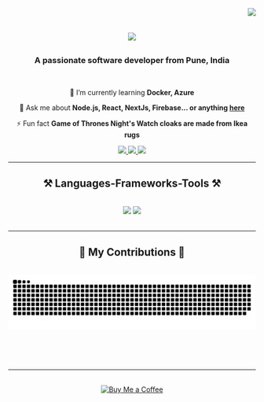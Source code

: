 <img align="right" src="https://visitor-badge.laobi.icu/badge?page_id=asp21k.asp21k" />

<h1 align="center">
    <img src="https://readme-typing-svg.herokuapp.com?font=IBM+Plex+Mono&weight=900&size=35&duration=3000&pause=1000&color=F7700E&random=true&width=500&height=70&lines=Hi+There!+%F0%9F%91%8B;+I'm+Atharva+Pardeshi!+%F0%9F%98%8E" />
</h1>

<h3 align="center">A passionate software developer from Pune, India </h3>

<br/>

<div align="center">
  
 🌱 I’m currently learning **Docker, Azure**

💬 Ask me about **Node.js, React, NextJs, Firebase... or anything [here](https://github.com/asp21k/asp21k/issues)**

⚡ Fun fact **Game of Thrones Night's Watch cloaks are made from Ikea rugs**

 </div>
 
<div align="center"> 
  <a href="mailto:atharvap2123@gmail.com">
    <img src="https://img.shields.io/badge/Gmail-333333?style=for-the-badge&logo=gmail&logoColor=red" />
  </a>
  <a href="https://linkedin.com/in/atharvapardeshi21" target="_blank">
    <img src="https://img.shields.io/badge/LinkedIn-0077B5?style=for-the-badge&logo=linkedin&logoColor=white" target="_blank" />
  </a>
  <a href="https://asp21k-portfolio.vercel.app/" target="_blank">
     <img src="https://img.shields.io/badge/Portfolio-FF5722?style=for-the-badge&logo=todoist&logoColor=white" target="_blank" /> <!-- sqlite, safari, google-chrome are other good icon options -->
  </a>
</div>

 <hr/>
 
<h2 align="center">⚒️ Languages-Frameworks-Tools ⚒️</h2>
<br/>
<div align="center">
    <img src="https://skillicons.dev/icons?i=react,bootstrap,mui,html,css,vscode,github,figma,tailwind,git,r" />
    <img src="https://skillicons.dev/icons?i=nodejs,python,javascript,typescript,express,firebase,mongodb,c,java,nextjs,mysql,django" /><br>
</div>

<br/>
<hr/>

<div align="center">
  <h2>🐍 My Contributions 🐍</h2>
  <br>
  <img alt="snake eating my contributions" src="https://raw.githubusercontent.com/asp21k/asp21k/output/github-contribution-grid-snake-dark.svg?palette=github-dark&color_snake=orange" />
  
  <br/><br/><br/>
</div>

<hr/>


<br/>

<div align="center">
<a href='https://buymeacoffee.com/asp21k' target='_blank'><img height='64' style='border:0px;height:64px;' src='https://storage.ko-fi.com/cdn/kofi1.png?v=3' border='0' alt='Buy Me a Coffee' /></a>
</div>

<br/>
